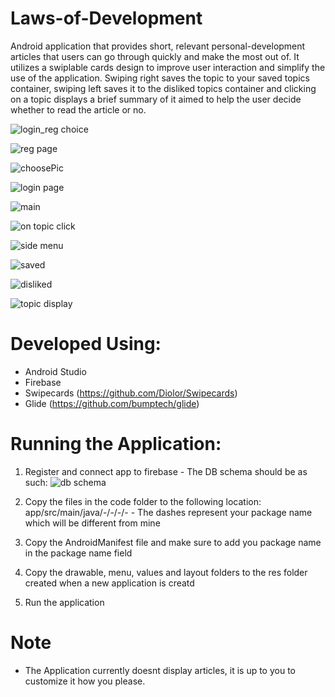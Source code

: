 # Laws-of-Development
Android application that provides short, relevant personal-development articles that users can go through quickly and make the most out of. It utilizes a swiplable cards design to improve user interaction and simplify the use of the application. Swiping right saves the topic to your saved topics container, swiping left saves it to the disliked topics container and clicking on a topic displays a brief summary of it aimed to help the user decide whether to read the article or no.

![login_reg choice](https://user-images.githubusercontent.com/42480955/57981320-c3745500-79ea-11e9-8139-ed8c8443c7a8.PNG)

![reg page](https://user-images.githubusercontent.com/42480955/57981322-c3745500-79ea-11e9-885e-966064da94b6.PNG)

![choosePic](https://user-images.githubusercontent.com/42480955/57981355-2ebe2700-79eb-11e9-9e58-b06eaec98902.PNG)

![login page](https://user-images.githubusercontent.com/42480955/57981323-c40ceb80-79ea-11e9-804b-03ce496a5e13.PNG)

![main](https://user-images.githubusercontent.com/42480955/57981336-e56dd780-79ea-11e9-8387-6734571523b7.PNG)

![on topic click](https://user-images.githubusercontent.com/42480955/57981352-1d751a80-79eb-11e9-9397-5af8adc0bcdf.PNG)

![side menu](https://user-images.githubusercontent.com/42480955/57981346-07675a00-79eb-11e9-9a02-95b4b5f89b36.PNG)

![saved](https://user-images.githubusercontent.com/42480955/57981369-675e0080-79eb-11e9-9348-7361b40839a4.PNG)

![disliked](https://user-images.githubusercontent.com/42480955/57981379-7ba1fd80-79eb-11e9-9956-f5b91f899574.PNG)

![topic display](https://user-images.githubusercontent.com/42480955/57981482-dc7e0580-79ec-11e9-8b9e-9e50859ab009.PNG)

# Developed Using:
  - Android Studio
  - Firebase 
  - Swipecards (https://github.com/Diolor/Swipecards)
  - Glide (https://github.com/bumptech/glide)
  
# Running the Application:
  1. Register and connect app to firebase 
    - The DB schema should be as such:
    ![db schema](https://user-images.githubusercontent.com/42480955/57959620-89effc80-78b9-11e9-94a8-c75e0395c4d5.PNG)
    
  2. Copy the files in the code folder to the following location: app/src/main/java/-/-/-/-
    - The dashes represent your package name which will be different from mine
    
  3. Copy the AndroidManifest file and make sure to add you package name in the package name field
  
  3. Copy the drawable, menu, values and layout folders to the res folder created when a new application is creatd 
  
  4. Run the application
  
# Note
   - The Application currently doesnt display articles, it is up to you to customize it how you please.

